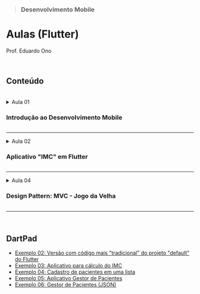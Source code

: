 > ### Desenvolvimento Mobile

# Aulas (Flutter)

Prof. Eduardo Ono

<br>

## Conteúdo
<br>

<details>
  <summary>Aula 01

  ### Introdução ao Desenvolvimento Mobile
  </summary>
  <section markdown="1">

  * Conceitos

  * História dos Dispositivos Móveis
    * [TecMundo] [A história do Android](https://www.youtube.com/watch?v=5K4pEk19nhs) (YouTube, 9:12, Ago/2017)

  * Introdução ao Flutter

  * Configuração do Ambiente de Desenvolvimento em Flutter

  * Exemplos de Aplicações em Flutter
    * "Hello World": [exemplo_01](../conteudo/flutter/exemplos/exemplo_01/)
    * Aplicativo "default" criado pelo `flutter create`: [exemplo_02](../conteudo/flutter/exemplos/exemplo_02/) \| [DartPad](https://dartpad.dev/embed-flutter.html?gh_owner=eduardo-ono&gh_repo=desenvolvimento-mobile&gh_path=aulas/aula_01/lib&theme=dark&run=true&split=75)

  * Vídeos de Apoio
    * [Filipe Deschamps] [A Primeira Aula de Flutter Que Todo Mundo Deveria Ter](https://www.youtube.com/watch?v=J4BVaXkwmM8) (39:59, YouTube, Fev/2021)

  </section>
</details>

---

<details>
  <summary>Aula 02

  ### Aplicativo "IMC" em Flutter
  </summary>
  <section markdown="1">

  </section>
</details>

---

<details>
  <summary>Aula 04

  ### Design Pattern: MVC - Jogo da Velha
  </summary>
  <section markdown="1">

  * [Aplicativo Jogo da Velha "Tic Tac Toe" usando o padrão MVC](../conteudo/flutter/exemplos/tic_tac_toe_mvc)

  </section>
</details>

---

<br>

## DartPad

  * [Exemplo 02: Versão com código mais "tradicional" do projeto "default" do Flutter](https://dartpad.dev/embed-flutter.html?gh_owner=eduardo-ono&gh_repo=desenvolvimento-mobile&gh_path=aulas/aula_02/lib&theme=dark&run=true&split=75)
  * [Exemplo 03: Aplicativo para cálculo do IMC](https://dartpad.dev/embed-flutter.html?gh_owner=eduardo-ono&gh_repo=desenvolvimento-mobile&gh_path=aulas/aula_03/lib&theme=dark&run=true&split=75)
  * [Exemplo 04: Cadastro de pacientes em uma lista](https://dartpad.dev/embed-flutter.html?gh_owner=eduardo-ono&gh_repo=desenvolvimento-mobile&gh_path=aulas/aula_04/lib&theme=dark&run=true&split=75)
  * [Exemplo 05: Aplicativo Gestor de Pacientes](https://dartpad.dev/embed-flutter.html?gh_owner=eduardo-ono&gh_repo=desenvolvimento-mobile&gh_path=aulas/aula_05/lib&theme=dark&run=true&split=75)
  * [Exemplo 06: Gestor de Pacientes (JSON)]()

<br>
